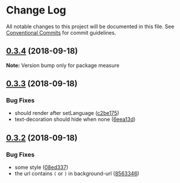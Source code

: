 # Change Log

All notable changes to this project will be documented in this file.
See [Conventional Commits](https://conventionalcommits.org) for commit guidelines.

<a name="0.3.4"></a>
## [0.3.4](https://github.com/imcuttle/html-measure/compare/v0.3.3...v0.3.4) (2018-09-18)

**Note:** Version bump only for package measure





<a name="0.3.3"></a>
## [0.3.3](https://github.com/imcuttle/html-measure/compare/v0.3.2...v0.3.3) (2018-09-18)


### Bug Fixes

* should render after setLanguage ([c2be175](https://github.com/imcuttle/html-measure/commit/c2be175))
* text-decoration should hide when none ([6eea13d](https://github.com/imcuttle/html-measure/commit/6eea13d))





<a name="0.3.2"></a>
## [0.3.2](https://github.com/imcuttle/html-measure/compare/v0.3.1...v0.3.2) (2018-09-18)


### Bug Fixes

* some style ([08ed337](https://github.com/imcuttle/html-measure/commit/08ed337))
* the url contains `(` or `)` in background-url ([8563346](https://github.com/imcuttle/html-measure/commit/8563346))
